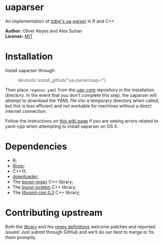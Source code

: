 uaparser
=========
An implementation of [tobie's ua-parser](http://www.uaparser.org/) in R and C++

__Author:__ Oliver Keyes and Alex Suhan<br/>
__License:__ [MIT](http://opensource.org/licenses/MIT)<br/>

Installation
=====
Install uaparser through:

>devtools::install_github("ua-parser/uap-r")

Then place <code>regexes.yaml</code>
from the [uap-core](https://github.com/ua-parser/uap-core) repository in the installation directory. In the event
that you don't complete this step, the uaparser will attempt to download the YAML file into a temporary directory
when called, but this is less efficient and not workable for machines without a direct internet connection.

Follow the instructions on [this wiki page](https://github.com/ua-parser/uap-r/wiki/Installing-uaparser-on-Mac-OS-X)  if you are seeing errors related to yaml-cpp when attempting to install uaparser on OS X.

Dependencies
======
* R;
* [Rcpp](http://cran.rstudio.com/web/packages/Rcpp/);
* C++11;
* [downloader](http://cran.r-project.org/web/packages/downloader/index.html);
* The [boost-regex](http://www.boost.org/doc/libs/1_57_0/libs/regex/doc/html/index.html) C++ library;
* The [boost-system](http://www.boost.org/doc/libs/1_57_0/libs/system/doc/index.html) C++ library;
* The [libyaml-cpp 0.3](https://code.google.com/p/yaml-cpp/) C++ library;

Contributing upstream
======
Both the [library](https://github.com/ua-parser/uap-r) and the
[regex definitions](https://github.com/ua-parser/uap-core) welcome patches and reported issues! Just submit through GitHub and we'll do our best to merge or fix them promptly.
